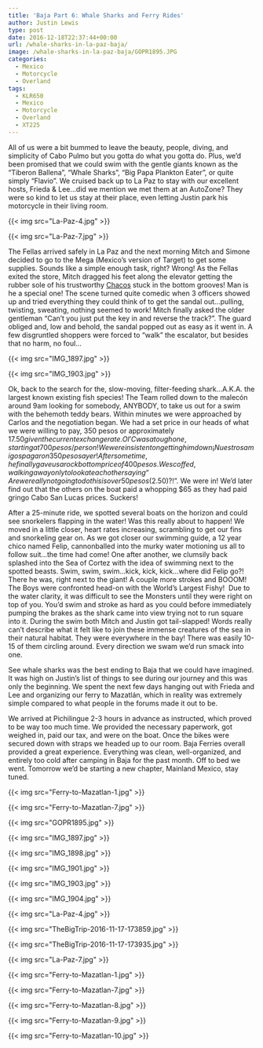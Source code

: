 ```yaml
---
title: 'Baja Part 6: Whale Sharks and Ferry Rides'
author: Justin Lewis
type: post
date: 2016-12-18T22:37:44+00:00
url: /whale-sharks-in-la-paz-baja/
image: /whale-sharks-in-la-paz-baja/GOPR1895.JPG
categories:
  - Mexico
  - Motorcycle
  - Overland
tags:
  - KLR650
  - Mexico
  - Motorcycle
  - Overland
  - XT225
---
```

All of us were a bit bummed to leave the beauty, people, diving, and simplicity of Cabo Pulmo but you gotta do what you gotta do. Plus, we’d been promised that we could swim with the gentle giants known as the “Tiberon Ballena”, “Whale Sharks”, “Big Papa Plankton Eater”, or quite simply “Flavio”. We cruised back up to La Paz to stay with our excellent hosts, Frieda & Lee…did we mention we met them at an AutoZone? They were so kind to let us stay at their place, even letting Justin park his motorcycle in their living room.


{{< img src="La-Paz-4.jpg" >}}
        


{{< img src="La-Paz-7.jpg" >}}
        



The Fellas arrived safely in La Paz and the next morning Mitch and Simone decided to go to the Mega (Mexico’s version of Target) to get some supplies. Sounds like a simple enough task, right? Wrong! As the Fellas exited the store, Mitch dragged his feet along the elevator getting the rubber sole of his trustworthy [Chacos][1] stuck in the bottom grooves! Man is he a special one! The scene turned quite comedic when 3 officers showed up and tried everything they could think of to get the sandal out…pulling, twisting, sweating, nothing seemed to work! Mitch finally asked the older gentleman “Can’t you just put the key in and reverse the track?”. The guard obliged and, low and behold, the sandal popped out as easy as it went in. A few disgruntled shoppers were forced to “walk” the escalator, but besides that no harm, no foul…


{{< img src="IMG_1897.jpg" >}}
        


{{< img src="IMG_1903.jpg" >}}
		      


Ok, back to the search for the, slow-moving, filter-feeding shark…A.K.A. the largest known existing fish species! The Team rolled down to the malecón around 9am looking for somebody, ANYBODY, to take us out for a swim with the behemoth teddy bears. Within minutes we were approached by Carlos and the negotiation began. We had a set price in our heads of what we were willing to pay, 350 pesos or approximately $17.50 given the current exchange rate. Ol’ C was a tough one, starting at 700 pesos/person! We were insistent on getting him down ¡Nuestros amigos pagaron 350 pesos ayer! After some time, he finally gave us a rock bottom price of 400 pesos. We scoffed, walking away only to look at each other saying “Are we really not going to do this is over 50 pesos ($2.50)?!”. We were in! We’d later find out that the others on the boat paid a whopping $65 as they had paid gringo Cabo San Lucas prices. Suckers!

After a 25-minute ride, we spotted several boats on the horizon and could see snorkelers flapping in the water! Was this really about to happen! We moved in a little closer, heart rates increasing, scrambling to get our fins and snorkeling gear on. As we got closer our swimming guide, a 12 year chico named Felip, cannonballed into the murky water motioning us all to follow suit…the time had come! One after another, we clumsily back splashed into the Sea of Cortez with the idea of swimming next to the spotted beasts. Swim, swim, swim…kick, kick, kick…where did Felip go?! There he was, right next to the giant! A couple more strokes and BOOOM! The Boys were confronted head-on with the World’s Largest Fishy!  Due to the water clarity, it was difficult to see the Monsters until they were right on top of you. You’d swim and stroke as hard as you could before immediately pumping the brakes as the shark came into view trying not to run square into it. During the swim both Mitch and Justin got tail-slapped! Words really can’t describe what it felt like to join these immense creatures of the sea in their natural habitat. They were everywhere in the bay! There was easily 10-15 of them circling around. Every direction we swam we’d run smack into one.



See whale sharks was the best ending to Baja that we could have imagined. It was high on Justin’s list of things to see during our journey and this was only the beginning. We spent the next few days hanging out with Frieda and Lee and organizing our ferry to Mazatlán, which in reality was extremely simple compared to what people in the forums made it out to be.

We arrived at Pichilingue 2-3 hours in advance as instructed, which proved to be way too much time. We provided the necessary paperwork, got weighed in, paid our tax, and were on the boat. Once the bikes were secured down with straps we headed up to our room. Baja Ferries overall provided a great experience. Everything was clean, well-organized, and entirely too cold after camping in Baja for the past month. Off to bed we went. Tomorrow we’d be starting a new chapter, Mainland Mexico, stay tuned.


{{< img src="Ferry-to-Mazatlan-1.jpg" >}}
        


{{< img src="Ferry-to-Mazatlan-7.jpg" >}}
		      





{{< img src="GOPR1895.jpg" >}}
          




{{< img src="IMG_1897.jpg" >}}
          




{{< img src="IMG_1898.jpg" >}}
          




{{< img src="IMG_1901.jpg" >}}
          




{{< img src="IMG_1903.jpg" >}}
          




{{< img src="IMG_1904.jpg" >}}
          




{{< img src="La-Paz-4.jpg" >}}
          




{{< img src="TheBigTrip-2016-11-17-173859.jpg" >}}
          




{{< img src="TheBigTrip-2016-11-17-173935.jpg" >}}
                
    



{{< img src="La-Paz-7.jpg" >}}
          




{{< img src="Ferry-to-Mazatlan-1.jpg" >}}
          




{{< img src="Ferry-to-Mazatlan-7.jpg" >}}
          




{{< img src="Ferry-to-Mazatlan-8.jpg" >}}
          




{{< img src="Ferry-to-Mazatlan-9.jpg" >}}
          




{{< img src="Ferry-to-Mazatlan-10.jpg" >}}
                
    






 [1]: http://www.chacos.com/US/en/home